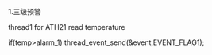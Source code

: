 1.三级预警

thread1 for ATH21 read temperature

if(temp>alarm_1) thread_event_send(&event,EVENT_FLAG1);

